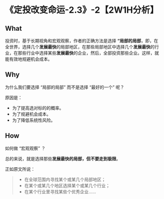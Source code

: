 # 《定投改变命运-2.3》-2【2W1H分析】

## What

投资时，基于长期视角和宏观观察，作者的正确方法是选择 **“局部的局部**，即，在全世界，选择几个**发展最快**的局部地区，在那些局部地区中选择几个**发展最快**的行业，在那些行业中选择某些**发展最快**的企业，然后，全部投资那些企业。这样，就能有效地规避机会成本。

<!--值得注意的是，在选择完某些发展最快的企业之后，你不能再去选择"某个"发展最快的企业，因为这样做的成功概率极低，你很容易选错标的，而在投资领域，要么你赚钱，要么你亏钱，没有所谓的不赚不亏，你选错了，就意味着亏钱。-->

## Why

为什么我们要选择 “局部的局部” 而不是选择 “最好的一个” 呢？

原因是：

- 为了提高选对标的的概率。
- 为了规避机会成本。
- 为了降低系统性风险。

## How

如何做 “宏观观察” ？

总的来说，就是选择那些**发展最快的局部，但不要走到极限**。

正如原文所说：

> - 在全球范围内寻找某个或某几个局部地区；
> - 在某个或某几个地区选择某个或某几个行业；
> - 在某个行业里寻找某些个优秀企业……